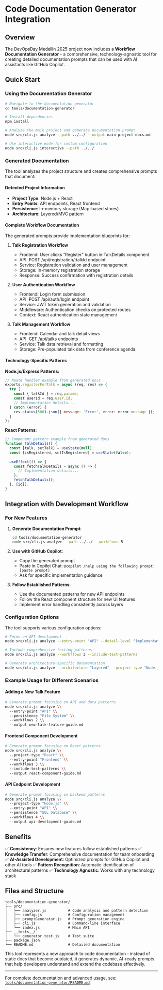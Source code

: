 # Code Documentation Generator Integration

## Overview

The DevOpsDay Medellin 2025 project now includes a **Workflow Documentation Generator** - a comprehensive, technology-agnostic tool for creating detailed documentation prompts that can be used with AI assistants like GitHub Copilot.

## Quick Start

### Using the Documentation Generator

```bash
# Navigate to the documentation generator
cd tools/documentation-generator

# Install dependencies
npm install

# Analyze the main project and generate documentation prompt
node src/cli.js analyze --path ../../ --output main-project-docs.md

# Use interactive mode for custom configuration
node src/cli.js interactive --path ../../
```

### Generated Documentation

The tool analyzes the project structure and creates comprehensive prompts that document:

#### **Detected Project Information**
- **Project Type**: Node.js + React  
- **Entry Points**: API endpoints, React frontend
- **Persistence**: In-memory storage (Map-based stores)
- **Architecture**: Layered/MVC pattern

#### **Complete Workflow Documentation**
The generated prompts provide implementation blueprints for:

1. **Talk Registration Workflow**
   - Frontend: User clicks "Register" button in TalkDetails component
   - API: POST /api/registration/:talkId endpoint
   - Service: Registration validation and user management
   - Storage: In-memory registration storage
   - Response: Success confirmation with registration details

2. **User Authentication Workflow**
   - Frontend: Login form submission
   - API: POST /api/auth/login endpoint  
   - Service: JWT token generation and validation
   - Middleware: Authentication checks on protected routes
   - Context: React authentication state management

3. **Talk Management Workflow**
   - Frontend: Calendar and talk detail views
   - API: GET /api/talks endpoints
   - Service: Talk data retrieval and formatting
   - Storage: Pre-populated talk data from conference agenda

#### **Technology-Specific Patterns**

**Node.js/Express Patterns:**
```javascript
// Route handler example from generated docs
exports.registerForTalk = async (req, res) => {
  try {
    const { talkId } = req.params;
    const userId = req.user.id;
    // Implementation details...
  } catch (error) {
    res.status(500).json({ message: 'Error', error: error.message });
  }
};
```

**React Patterns:**
```javascript
// Component pattern example from generated docs
function TalkDetails() {
  const [talk, setTalk] = useState(null);
  const [isRegistered, setIsRegistered] = useState(false);
  
  useEffect(() => {
    const fetchTalkDetails = async () => {
      // Implementation details...
    };
    fetchTalkDetails();
  }, [id]);
}
```

## Integration with Development Workflow

### For New Features

1. **Generate Documentation Prompt**:
   ```bash
   cd tools/documentation-generator
   node src/cli.js analyze --path ../../ --workflows 5
   ```

2. **Use with GitHub Copilot**:
   - Copy the generated prompt
   - Paste in Copilot Chat: `@copilot /help using the following prompt: [paste prompt]`
   - Ask for specific implementation guidance

3. **Follow Established Patterns**:
   - Use the documented patterns for new API endpoints
   - Follow the React component structure for new UI features
   - Implement error handling consistently across layers

### Configuration Options

The tool supports various configuration options:

```bash
# Focus on API development
node src/cli.js analyze --entry-point "API" --detail-level "Implementation-Ready"

# Include comprehensive testing patterns
node src/cli.js analyze --workflows 3 --include-test-patterns

# Generate architecture-specific documentation
node src/cli.js analyze --architecture "Layered" --project-type "Node.js"
```

### Example Usage for Different Scenarios

#### **Adding a New Talk Feature**
```bash
# Generate prompt focusing on API and data patterns
node src/cli.js analyze \\
  --entry-point "API" \\
  --persistence "File System" \\
  --workflows 2 \\
  --output new-talk-feature-guide.md
```

#### **Frontend Component Development**
```bash
# Generate prompt focusing on React patterns
node src/cli.js analyze \\
  --project-type "React" \\
  --entry-point "Frontend" \\
  --workflows 3 \\
  --include-test-patterns \\
  --output react-component-guide.md
```

#### **API Endpoint Development**
```bash
# Generate prompt focusing on backend patterns
node src/cli.js analyze \\
  --project-type "Node.js" \\
  --entry-point "API" \\
  --persistence "SQL Database" \\
  --workflows 4 \\
  --output api-development-guide.md
```

## Benefits

✅ **Consistency**: Ensures new features follow established patterns
✅ **Knowledge Transfer**: Comprehensive documentation for team onboarding
✅ **AI-Assisted Development**: Optimized prompts for GitHub Copilot and other AI tools
✅ **Pattern Recognition**: Automatic identification of architectural patterns
✅ **Technology Agnostic**: Works with any technology stack

## Files and Structure

```
tools/documentation-generator/
├── src/
│   ├── analyzer.js          # Code analysis and pattern detection
│   ├── config.js            # Configuration management
│   ├── promptGenerator.js   # Prompt generation engine
│   ├── cli.js               # Command-line interface
│   └── index.js             # Main API
├── __tests__/
│   └── generator.test.js    # Test suite
├── package.json
└── README.md                # Detailed documentation
```

This tool represents a new approach to code documentation - instead of static docs that become outdated, it generates dynamic, AI-ready prompts that help developers understand and extend the codebase effectively.

---

For complete documentation and advanced usage, see: [`tools/documentation-generator/README.md`](tools/documentation-generator/README.md)